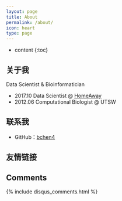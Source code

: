 ```yaml
---
layout: page
title: About
permalink: /about/
icon: heart
type: page
---
```


* content
{:toc}

## 关于我


Data Scientist & Bioinformatician

* 2017.10 Data Scientist @ [HomeAway](https://www.homeaway.com/)
* 2012.06 Computational Biologist @ UTSW


## 联系我

* GitHub：[bchen4](https://github.com/bchen4)


## 友情链接



## Comments

{% include disqus_comments.html %}
